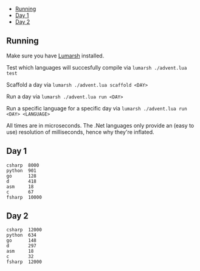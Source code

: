 - [Running](#running)
- [Day 1](#day-1)
- [Day 2](#day-2)

## Running

Make sure you have [Lumarsh](https://github.com/BradleyChatha/lumarsh) installed.

Test which languages will succesfully compile via `lumarsh ./advent.lua test`

Scaffold a day via `lumarsh ./advent.lua scaffold <DAY>`

Run a day via `lumarsh ./advent.lua run <DAY>`

Run a specific language for a specific day via `lumarsh ./advent.lua run <DAY> <LANGUAGE>`

All times are in microseconds. The .Net languages only provide an (easy to use) resolution of milliseconds, hence why they're inflated.

## Day 1

```
csharp  8000
python  901
go      128
d       418
asm     18
c       67
fsharp  10000
```

## Day 2

```
csharp  12000
python  634
go      148
d       297
asm     18
c       32
fsharp  12000
```